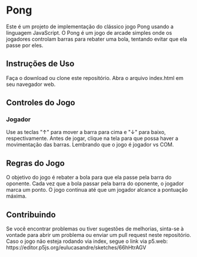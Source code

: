 <h1>Pong</h1>

Este é um projeto de implementação do clássico jogo Pong usando a linguagem JavaScript. O Pong é um jogo de arcade simples onde os jogadores controlam barras para rebater uma bola, tentando evitar que ela passe por eles.

<h2>Instruções de Uso</h2>
Faça o download ou clone este repositório.
Abra o arquivo index.html em seu navegador web.

<h2>Controles do Jogo</h2>
<h3>Jogador</h3>
Use as teclas "↑" para mover a barra para cima e "↓" para baixo, respectivamente. Antes de jogar, clique na tela para que possa haver a movimentação das barras. Lembrando que o jogo é jogador vs COM.

<h2>Regras do Jogo</h2>
O objetivo do jogo é rebater a bola para que ela passe pela barra do oponente.
Cada vez que a bola passar pela barra do oponente, o jogador marca um ponto.
O jogo continua até que um jogador alcance a pontuação máxima.

<h2>Contribuindo</h2>
Se você encontrar problemas ou tiver sugestões de melhorias, sinta-se à vontade para abrir um problema ou enviar um pull request neste repositório. 
Caso o jogo não esteja rodando via index, segue o link via p5.web: https://editor.p5js.org/eulucasandre/sketches/66hHtrAGV 
